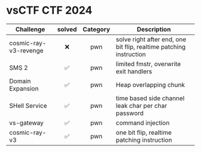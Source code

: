 # vsCTF CTF 2024

| Challenge | solved | Category | Description | 
| --- | :---: | :---: | --- |
| cosmic-ray-v3-revenge | ❌ | pwn | solve right after end, one bit flip, realtime patching instruction |
| SMS 2 | ✅ | pwn | limited fmstr, overwrite exit handlers |
| Domain Expansion | ✅ | pwn | Heap overlapping chunk |
| SHell Service | ✅ | pwn | time based side channel leak char per char password  |
| vs-gateway | ✅ | pwn | command injection |
| cosmic-ray-v3 | ✅ | pwn | one bit flip, realtime patching instruction |
